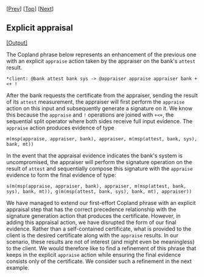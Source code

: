 \[[Prev](./cba.md)\] \[[Top](../cert.md)\] \[[Next](./cba_appraise_sink.md)\]

## Explicit appraisal

<a href="cba_appraise.xhtml" target="_blank">[Output]</a>

The Copland phrase below represents an enhancement of the previous one
with an explicit `appraise` action taken by the appraiser on the
bank's `attest` result.

```
*client: @bank attest bank sys -> @appraiser appraise appraiser bank +<+ !
```

After the bank requests the certificate from the appraiser, sending
the result of its `attest` measurement, the appraiser will first
perform the `appraise` action on this input and subsequently generate
a signature on it.  We know this because the `appraise` and `!`
operations are joined with `+<+`, the sequential split operator where
both sides receive full input evidence.  The `appraise` action
produces evidence of type

    m(msp(appraise, appraiser, bank), appraiser, m(msp(attest, bank, sys), bank, mt))

In the event that the appraisal evidence indicates the bank's system
is uncompromised, the appraiser will perform the signature operation
on the result of `attest` and sequentially compose this signature with
the `appraise` evidence to form the final evidence of type:

    s(m(msp(appraise, appraiser, bank), appraiser, m(msp(attest, bank, sys), bank, mt)), g(m(msp(attest, bank, sys), bank, mt), appraiser))

We have managed to extend our first-effort Copland phrase with an
explicit appraisal step that has the correct precedence relationship
with the signature generation action that produces the certificate.
However, in adding this appraisal action, we have disrupted the form
of our final evidence.  Rather than a self-contained certificate, what
is provided to the client is the desired certificate along with the
`appraise` results.  In our scenario, these results are not of
interest (and might even be meaningless) to the client.  We would
therefore like to find a refinement of this phrase that keeps in the
explicit `appraise` action while ensuring the final evidence consists
only of the certificate.  We consider such a refinement in the next
example.
